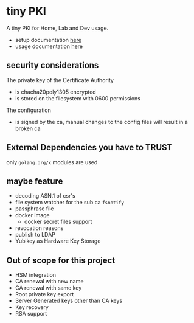 # tiny PKI

A tiny PKI for Home, Lab and Dev usage.

- setup documentation [here](./docs/setup.md)
- usage documentation [here](./docs/usage.md)

## security considerations

The private key of the Certificate Authority

- is chacha20poly1305 encrypted
- is stored on the filesystem with 0600 permissions

The configuration

- is signed by the ca, manual changes to the config files will result in a broken ca

## External Dependencies you have to TRUST

only `golang.org/x` modules are used

## maybe feature

- decoding ASN.1 of csr's
- file system watcher for the sub ca `fsnotify`
- passphrase file
- docker image
  - docker secret files support
- revocation reasons
- publish to LDAP
- Yubikey as Hardware Key Storage

## Out of scope for this project

- HSM integration
- CA renewal with new name
- CA renewal with same key
- Root private key export
- Server Generated keys other than CA keys
- Key recovery
- RSA support
